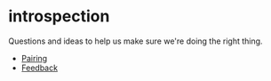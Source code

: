 # introspection

Questions and ideas to help us make sure we're doing the right thing.

* [Pairing](pairing.md)
* [Feedback](feedback.md)